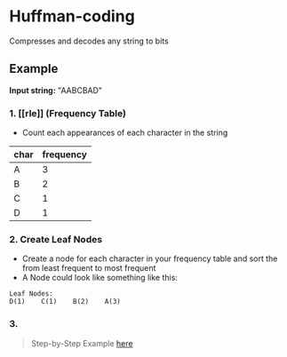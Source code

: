 # Huffman-coding

Compresses and decodes any string to bits

## Example

**Input string:** "AABCBAD"

### 1. [[rle]] (Frequency Table)

- Count each appearances of each character in the string

| **char** | **frequency** |
| -------- | ------------- |
| A        | 3             |
| B        | 2             |
| C        | 1             |
| D        | 1             |

### 2. Create Leaf Nodes

- Create a node for each character in your frequency table and sort the from least frequent to most frequent
- A Node could look like something like this:
```plaintext
Leaf Nodes:
D(1)    C(1)    B(2)    A(3)
```

### 3. 


> Step-by-Step Example [here](https://www.youtube.com/watch?v=iEm1NRyEe5c)
